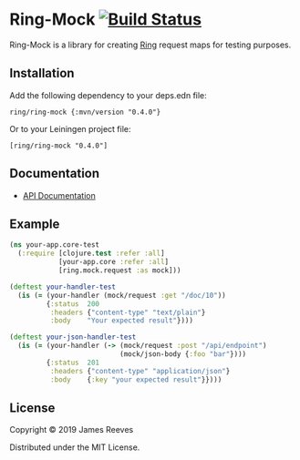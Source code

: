 # Ring-Mock [![Build Status](https://github.com/ring-clojure/ring-mock/actions/workflows/test.yml/badge.svg)](https://github.com/ring-clojure/ring-mock/actions/workflows/test.yml)

Ring-Mock is a library for creating [Ring][] request maps for testing
purposes.

[ring]: https://github.com/ring-clojure/ring

## Installation

Add the following dependency to your deps.edn file:

    ring/ring-mock {:mvn/version "0.4.0"}

Or to your Leiningen project file:

    [ring/ring-mock "0.4.0"]

## Documentation

* [API Documentation](https://ring-clojure.github.io/ring-mock/ring.mock.request.html)

## Example

```clojure
(ns your-app.core-test
  (:require [clojure.test :refer :all]
            [your-app.core :refer :all]
            [ring.mock.request :as mock]))

(deftest your-handler-test
  (is (= (your-handler (mock/request :get "/doc/10"))
         {:status  200
          :headers {"content-type" "text/plain"}
          :body    "Your expected result"})))

(deftest your-json-handler-test
  (is (= (your-handler (-> (mock/request :post "/api/endpoint")
                           (mock/json-body {:foo "bar"})))
         {:status  201
          :headers {"content-type" "application/json"}
          :body    {:key "your expected result"}})))
```

## License

Copyright © 2019 James Reeves

Distributed under the MIT License.
